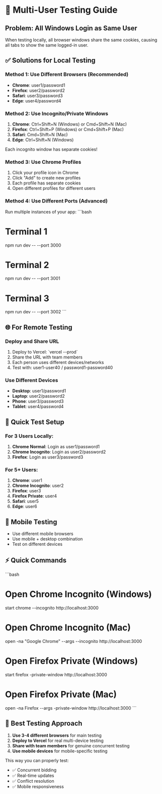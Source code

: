 # 🧪 Multi-User Testing Guide

## Problem: All Windows Login as Same User

When testing locally, all browser windows share the same cookies, causing all tabs to show the same logged-in user.

## ✅ Solutions for Local Testing

### Method 1: Use Different Browsers (Recommended)

- **Chrome**: user1/password1
- **Firefox**: user2/password2
- **Safari**: user3/password3
- **Edge**: user4/password4

### Method 2: Use Incognito/Private Windows

1. **Chrome**: Ctrl+Shift+N (Windows) or Cmd+Shift+N (Mac)
2. **Firefox**: Ctrl+Shift+P (Windows) or Cmd+Shift+P (Mac)
3. **Safari**: Cmd+Shift+N (Mac)
4. **Edge**: Ctrl+Shift+N (Windows)

Each incognito window has separate cookies!

### Method 3: Use Chrome Profiles

1. Click your profile icon in Chrome
2. Click "Add" to create new profiles
3. Each profile has separate cookies
4. Open different profiles for different users

### Method 4: Use Different Ports (Advanced)

Run multiple instances of your app:
\`\`\`bash

# Terminal 1

npm run dev -- --port 3000

# Terminal 2

npm run dev -- --port 3001

# Terminal 3

npm run dev -- --port 3002
\`\`\`

## 🌐 For Remote Testing

### Deploy and Share URL

1. Deploy to Vercel: \`vercel --prod\`
2. Share the URL with team members
3. Each person uses different devices/networks
4. Test with: user1-user40 / password1-password40

### Use Different Devices

- **Desktop**: user1/password1
- **Laptop**: user2/password2
- **Phone**: user3/password3
- **Tablet**: user4/password4

## 🔧 Quick Test Setup

### For 3 Users Locally:

1. **Chrome Normal**: Login as user1/password1
2. **Chrome Incognito**: Login as user2/password2
3. **Firefox**: Login as user3/password3

### For 5+ Users:

1. **Chrome**: user1
2. **Chrome Incognito**: user2
3. **Firefox**: user3
4. **Firefox Private**: user4
5. **Safari**: user5
6. **Edge**: user6

## 📱 Mobile Testing

- Use different mobile browsers
- Use mobile + desktop combination
- Test on different devices

## ⚡ Quick Commands

\`\`\`bash

# Open Chrome Incognito (Windows)

start chrome --incognito http://localhost:3000

# Open Chrome Incognito (Mac)

open -na "Google Chrome" --args --incognito http://localhost:3000

# Open Firefox Private (Windows)

start firefox -private-window http://localhost:3000

# Open Firefox Private (Mac)

open -na Firefox --args -private-window http://localhost:3000
\`\`\`

## 🎯 Best Testing Approach

1. **Use 3-4 different browsers** for main testing
2. **Deploy to Vercel** for real multi-device testing
3. **Share with team members** for genuine concurrent testing
4. **Use mobile devices** for mobile-specific testing

This way you can properly test:

- ✅ Concurrent bidding
- ✅ Real-time updates
- ✅ Conflict resolution
- ✅ Mobile responsiveness
